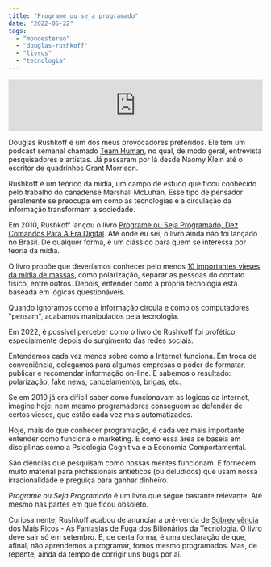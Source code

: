 ```yaml
---
title: "Programe ou seja programado"
date: "2022-05-22"
tags: 
  - "monoestereo"
  - "douglas-rushkoff"
  - "livros"
  - "tecnologia"
---
```


<iframe src="https://anchor.fm/monoestereo/embed/episodes/Programe-ou-Seja-Programado-e1it0fp" height="102px" width="100%" frameborder="0" scrolling="no"></iframe>

Douglas Rushkoff é um dos meus provocadores preferidos. Ele tem um podcast semanal chamado [Team Human](https://www.teamhuman.fm/), no qual, de modo geral, entrevista pesquisadores e artistas. Já passaram por lá desde Naomy Klein até o escritor de quadrinhos Grant Morrison.

Rushkoff é um teórico da mídia, um campo de estudo que ficou conhecido pelo trabalho do canadense Marshall McLuhan. Esse tipo de pensador geralmente se preocupa em como as tecnologias e a circulação da informação transformam a sociedade.

Em 2010, Rushkoff lançou o livro [Programe ou Seja Programado, Dez Comandos Para A Era Digital](https://www.amazon.com.br/Program-Programmed-English-Douglas-Rushkoff-ebook/dp/B004ELAPME?__mk_pt_BR=%C3%85M%C3%85%C5%BD%C3%95%C3%91&crid=2FBVO5GNMKGUJ&keywords=douglas+rushkoff&qid=1653237494&sprefix=douglas+rushkoff%2Caps%2C419&sr=8-5&ufe=app_do%3Aamzn1.fos.25548f35-0de7-44b3-b28e-0f56f3f96147&linkCode=ll1&tag=eduf-20&linkId=53fafd63002c3ea01d168236fe290cf7&language=pt_BR&ref_=as_li_ss_tl). Até onde eu sei, o livro ainda não foi lançado no Brasil. De qualquer forma, é um clássico para quem se interessa por teoria da mídia.

O livro propõe que deveríamos conhecer pelo menos [10 importantes vieses da mídia de massas](https://www.youtube.com/watch?v=BXjRaoTPlPE), como polarização, separar as pessoas do contato físico, entre outros. Depois, entender como a própria tecnologia está baseada em lógicas questionáveis.

Quando ignoramos como a informação circula e como os computadores "pensam", acabamos manipulados pela tecnologia.

Em 2022, é possível perceber como o livro de Rushkoff foi profético, especialmente depois do surgimento das redes sociais.

Entendemos cada vez menos sobre como a Internet funciona. Em troca de conveniência, delegamos para algumas empresas o poder de formatar, publicar e recomendar informação on-line. E sabemos o resultado: polarização, fake news, cancelamentos, brigas, etc.

Se em 2010 já era difícil saber como funcionavam as lógicas da Internet, imagine hoje: nem mesmo programadores conseguem se defender de certos vieses, que estão cada vez mais automatizados.

Hoje, mais do que conhecer programação, é cada vez mais importante entender como funciona o marketing. E como essa área se baseia em disciplinas como a Psicologia Cognitiva e a Economia Comportamental.

São ciências que pesquisam como nossas mentes funcionam. E fornecem muito material para profissionais antiéticos (ou deludidos) que usam nossa irracionalidade e preguiça para ganhar dinheiro.

_Programe ou Seja Programado_ é um livro que segue bastante relevante. Até mesmo nas partes em que ficou obsoleto.

Curiosamente, Rushkoff acabou de anunciar a pré-venda de [Sobrevivência dos Mais Ricos - As Fantasias de Fuga dos Bilionários da Tecnologia](https://www.amazon.com.br/Survival-Richest-Escape-Fantasies-Billionaires/dp/0393881067?crid=1B36TKJSUL7QC&keywords=douglas+rushkoff&qid=1653238116&sprefix=rushkoff%2Caps%2C249&sr=8-6&linkCode=ll1&tag=eduf-20&linkId=58a3355a0886524c40adb669c6382107&language=pt_BR&ref_=as_li_ss_tl). O livro deve sair só em setembro. E, de certa forma, é uma declaração de que, afinal, não aprendemos a programar, fomos mesmo programados. Mas, de repente, ainda dá tempo de corrigir uns bugs por aí.
